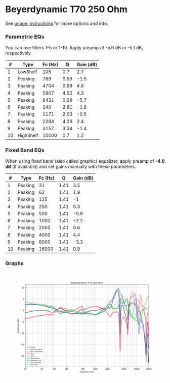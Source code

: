 # Beyerdynamic T70 250 Ohm
See [usage instructions](https://github.com/jaakkopasanen/AutoEq#usage) for more options and info.

### Parametric EQs
You can use filters 1-5 or 1-10. Apply preamp of -5.0 dB or -5.1 dB, respectively.

|   # | Type      |   Fc (Hz) |    Q |   Gain (dB) |
|-----|-----------|-----------|------|-------------|
|   1 | LowShelf  |       105 | 0.7  |         2.7 |
|   2 | Peaking   |       769 | 0.59 |        -1.5 |
|   3 | Peaking   |      4704 | 0.99 |         4.8 |
|   4 | Peaking   |      5907 | 4.52 |         4.3 |
|   5 | Peaking   |      8431 | 0.99 |        -5.7 |
|   6 | Peaking   |       140 | 2.81 |        -1.8 |
|   7 | Peaking   |      1171 | 2.03 |        -0.5 |
|   8 | Peaking   |      2264 | 4.29 |         2.4 |
|   9 | Peaking   |      3157 | 3.34 |        -1.4 |
|  10 | HighShelf |     10000 | 0.7  |         1.2 |

### Fixed Band EQs
When using fixed band (also called graphic) equalizer, apply preamp of **-4.0 dB** (if available) and set gains manually with these parameters.

|   # | Type    |   Fc (Hz) |    Q |   Gain (dB) |
|-----|---------|-----------|------|-------------|
|   1 | Peaking |        31 | 1.41 |         3.5 |
|   2 | Peaking |        62 | 1.41 |         1.9 |
|   3 | Peaking |       125 | 1.41 |        -1   |
|   4 | Peaking |       250 | 1.41 |         0.3 |
|   5 | Peaking |       500 | 1.41 |        -0.6 |
|   6 | Peaking |      1000 | 1.41 |        -2.2 |
|   7 | Peaking |      2000 | 1.41 |         0.6 |
|   8 | Peaking |      4000 | 1.41 |         4.4 |
|   9 | Peaking |      8000 | 1.41 |        -3.3 |
|  10 | Peaking |     16000 | 1.41 |         0.9 |

### Graphs
![](./Beyerdynamic%20T70%20250%20Ohm.png)
